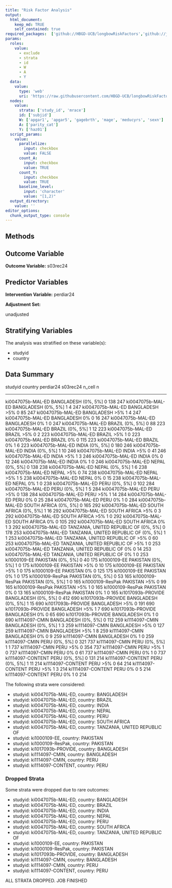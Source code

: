 ```yaml
---
title: "Risk Factor Analysis"
output: 
  html_document:
    keep_md: TRUE
    self_contained: true
required_packages:  ['github://HBGD-UCB/longbowRiskFactors','github://jeremyrcoyle/skimr@vector_types', 'github://tlverse/delayed']
params:
  roles:
    value:
      - exclude
      - strata
      - id
      - W
      - A
      - Y
  data: 
    value: 
      type: 'web'
      uri: 'https://raw.githubusercontent.com/HBGD-UCB/longbowRiskFactors/master/inst/sample_data/birthwt_data.rdata'
  nodes:
    value:
      strata: ['study_id', 'mrace']
      id: ['subjid']
      W: ['apgar1', 'apgar5', 'gagebrth', 'mage', 'meducyrs', 'sexn']
      A: ['parity_cat']
      Y: ['haz01']
  script_params:
    value:
      parallelize:
        input: checkbox
        value: FALSE
      count_A:
        input: checkbox
        value: TRUE
      count_Y:
        input: checkbox
        value: TRUE        
      baseline_level:
        input: 'character'
        value: "[1,2)"
  output_directory:
    value: ''
editor_options: 
  chunk_output_type: console
---
```








## Methods
## Outcome Variable

**Outcome Variable:** s03rec24

## Predictor Variables

**Intervention Variable:** perdiar24

**Adjustment Set:**

unadjusted

## Stratifying Variables

The analysis was stratified on these variable(s):

* studyid
* country

## Data Summary

studyid              country                        perdiar24    s03rec24   n_cell     n
-------------------  -----------------------------  ----------  ---------  -------  ----
ki0047075b-MAL-ED    BANGLADESH                     (0%, 5%]            0      138   247
ki0047075b-MAL-ED    BANGLADESH                     (0%, 5%]            1        4   247
ki0047075b-MAL-ED    BANGLADESH                     >5%                 0       85   247
ki0047075b-MAL-ED    BANGLADESH                     >5%                 1        4   247
ki0047075b-MAL-ED    BANGLADESH                     0%                  0       16   247
ki0047075b-MAL-ED    BANGLADESH                     0%                  1        0   247
ki0047075b-MAL-ED    BRAZIL                         (0%, 5%]            0       88   223
ki0047075b-MAL-ED    BRAZIL                         (0%, 5%]            1       12   223
ki0047075b-MAL-ED    BRAZIL                         >5%                 0        2   223
ki0047075b-MAL-ED    BRAZIL                         >5%                 1        0   223
ki0047075b-MAL-ED    BRAZIL                         0%                  0      115   223
ki0047075b-MAL-ED    BRAZIL                         0%                  1        6   223
ki0047075b-MAL-ED    INDIA                          (0%, 5%]            0      180   246
ki0047075b-MAL-ED    INDIA                          (0%, 5%]            1       10   246
ki0047075b-MAL-ED    INDIA                          >5%                 0       41   246
ki0047075b-MAL-ED    INDIA                          >5%                 1        3   246
ki0047075b-MAL-ED    INDIA                          0%                  0       12   246
ki0047075b-MAL-ED    INDIA                          0%                  1        0   246
ki0047075b-MAL-ED    NEPAL                          (0%, 5%]            0      138   238
ki0047075b-MAL-ED    NEPAL                          (0%, 5%]            1        6   238
ki0047075b-MAL-ED    NEPAL                          >5%                 0       74   238
ki0047075b-MAL-ED    NEPAL                          >5%                 1        5   238
ki0047075b-MAL-ED    NEPAL                          0%                  0       15   238
ki0047075b-MAL-ED    NEPAL                          0%                  1        0   238
ki0047075b-MAL-ED    PERU                           (0%, 5%]            0      102   284
ki0047075b-MAL-ED    PERU                           (0%, 5%]            1        5   284
ki0047075b-MAL-ED    PERU                           >5%                 0      138   284
ki0047075b-MAL-ED    PERU                           >5%                 1       14   284
ki0047075b-MAL-ED    PERU                           0%                  0       25   284
ki0047075b-MAL-ED    PERU                           0%                  1        0   284
ki0047075b-MAL-ED    SOUTH AFRICA                   (0%, 5%]            0      165   292
ki0047075b-MAL-ED    SOUTH AFRICA                   (0%, 5%]            1       16   292
ki0047075b-MAL-ED    SOUTH AFRICA                   >5%                 0        3   292
ki0047075b-MAL-ED    SOUTH AFRICA                   >5%                 1        0   292
ki0047075b-MAL-ED    SOUTH AFRICA                   0%                  0      105   292
ki0047075b-MAL-ED    SOUTH AFRICA                   0%                  1        3   292
ki0047075b-MAL-ED    TANZANIA, UNITED REPUBLIC OF   (0%, 5%]            0      178   253
ki0047075b-MAL-ED    TANZANIA, UNITED REPUBLIC OF   (0%, 5%]            1        1   253
ki0047075b-MAL-ED    TANZANIA, UNITED REPUBLIC OF   >5%                 0       60   253
ki0047075b-MAL-ED    TANZANIA, UNITED REPUBLIC OF   >5%                 1        0   253
ki0047075b-MAL-ED    TANZANIA, UNITED REPUBLIC OF   0%                  0       14   253
ki0047075b-MAL-ED    TANZANIA, UNITED REPUBLIC OF   0%                  1        0   253
ki1000109-EE         PAKISTAN                       (0%, 5%]            0       40   175
ki1000109-EE         PAKISTAN                       (0%, 5%]            1        0   175
ki1000109-EE         PAKISTAN                       >5%                 0       10   175
ki1000109-EE         PAKISTAN                       >5%                 1        0   175
ki1000109-EE         PAKISTAN                       0%                  0      125   175
ki1000109-EE         PAKISTAN                       0%                  1        0   175
ki1000109-ResPak     PAKISTAN                       (0%, 5%]            0       53   165
ki1000109-ResPak     PAKISTAN                       (0%, 5%]            1        0   165
ki1000109-ResPak     PAKISTAN                       >5%                 0       99   165
ki1000109-ResPak     PAKISTAN                       >5%                 1        0   165
ki1000109-ResPak     PAKISTAN                       0%                  0       13   165
ki1000109-ResPak     PAKISTAN                       0%                  1        0   165
ki1017093b-PROVIDE   BANGLADESH                     (0%, 5%]            0      412   690
ki1017093b-PROVIDE   BANGLADESH                     (0%, 5%]            1       15   690
ki1017093b-PROVIDE   BANGLADESH                     >5%                 0      191   690
ki1017093b-PROVIDE   BANGLADESH                     >5%                 1        7   690
ki1017093b-PROVIDE   BANGLADESH                     0%                  0       65   690
ki1017093b-PROVIDE   BANGLADESH                     0%                  1        0   690
ki1114097-CMIN       BANGLADESH                     (0%, 5%]            0      112   259
ki1114097-CMIN       BANGLADESH                     (0%, 5%]            1        3   259
ki1114097-CMIN       BANGLADESH                     >5%                 0      127   259
ki1114097-CMIN       BANGLADESH                     >5%                 1        8   259
ki1114097-CMIN       BANGLADESH                     0%                  0        9   259
ki1114097-CMIN       BANGLADESH                     0%                  1        0   259
ki1114097-CMIN       PERU                           (0%, 5%]            0      321   737
ki1114097-CMIN       PERU                           (0%, 5%]            1        1   737
ki1114097-CMIN       PERU                           >5%                 0      354   737
ki1114097-CMIN       PERU                           >5%                 1        0   737
ki1114097-CMIN       PERU                           0%                  0       61   737
ki1114097-CMIN       PERU                           0%                  1        0   737
ki1114097-CONTENT    PERU                           (0%, 5%]            0      131   214
ki1114097-CONTENT    PERU                           (0%, 5%]            1       11   214
ki1114097-CONTENT    PERU                           >5%                 0       64   214
ki1114097-CONTENT    PERU                           >5%                 1        3   214
ki1114097-CONTENT    PERU                           0%                  0        5   214
ki1114097-CONTENT    PERU                           0%                  1        0   214


The following strata were considered:

* studyid: ki0047075b-MAL-ED, country: BANGLADESH
* studyid: ki0047075b-MAL-ED, country: BRAZIL
* studyid: ki0047075b-MAL-ED, country: INDIA
* studyid: ki0047075b-MAL-ED, country: NEPAL
* studyid: ki0047075b-MAL-ED, country: PERU
* studyid: ki0047075b-MAL-ED, country: SOUTH AFRICA
* studyid: ki0047075b-MAL-ED, country: TANZANIA, UNITED REPUBLIC OF
* studyid: ki1000109-EE, country: PAKISTAN
* studyid: ki1000109-ResPak, country: PAKISTAN
* studyid: ki1017093b-PROVIDE, country: BANGLADESH
* studyid: ki1114097-CMIN, country: BANGLADESH
* studyid: ki1114097-CMIN, country: PERU
* studyid: ki1114097-CONTENT, country: PERU

### Dropped Strata

Some strata were dropped due to rare outcomes:

* studyid: ki0047075b-MAL-ED, country: BANGLADESH
* studyid: ki0047075b-MAL-ED, country: BRAZIL
* studyid: ki0047075b-MAL-ED, country: INDIA
* studyid: ki0047075b-MAL-ED, country: NEPAL
* studyid: ki0047075b-MAL-ED, country: PERU
* studyid: ki0047075b-MAL-ED, country: SOUTH AFRICA
* studyid: ki0047075b-MAL-ED, country: TANZANIA, UNITED REPUBLIC OF
* studyid: ki1000109-EE, country: PAKISTAN
* studyid: ki1000109-ResPak, country: PAKISTAN
* studyid: ki1017093b-PROVIDE, country: BANGLADESH
* studyid: ki1114097-CMIN, country: BANGLADESH
* studyid: ki1114097-CMIN, country: PERU
* studyid: ki1114097-CONTENT, country: PERU


ALL STRATA DROPPED. JOB FINISHED
















